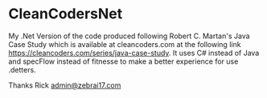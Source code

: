 # CleanCodersNet
My .Net Version of the code produced following  Robert C. Martan's Java Case Study  which is available at cleancoders.com at the  following link https://cleancoders.com/series/java-case-study.    It uses C# instead of Java and specFlow instead of fitnesse to make a better experience for use .detters.

Thanks
Rick
admin@zebrai17.com
